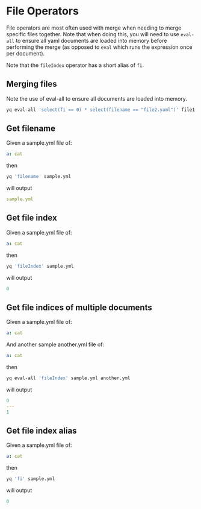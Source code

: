 # File Operators

File operators are most often used with merge when needing to merge specific files together. Note that when doing this, you will need to use `eval-all` to ensure all yaml documents are loaded into memory before performing the merge (as opposed to `eval` which runs the expression once per document).

Note that the `fileIndex` operator has a short alias of `fi`.

## Merging files
Note the use of eval-all to ensure all documents are loaded into memory.
```bash
yq eval-all 'select(fi == 0) * select(filename == "file2.yaml")' file1.yaml file2.yaml
```

## Get filename
Given a sample.yml file of:
```yaml
a: cat
```
then
```bash
yq 'filename' sample.yml
```
will output
```yaml
sample.yml
```

## Get file index
Given a sample.yml file of:
```yaml
a: cat
```
then
```bash
yq 'fileIndex' sample.yml
```
will output
```yaml
0
```

## Get file indices of multiple documents
Given a sample.yml file of:
```yaml
a: cat
```
And another sample another.yml file of:
```yaml
a: cat
```
then
```bash
yq eval-all 'fileIndex' sample.yml another.yml
```
will output
```yaml
0
---
1
```

## Get file index alias
Given a sample.yml file of:
```yaml
a: cat
```
then
```bash
yq 'fi' sample.yml
```
will output
```yaml
0
```


